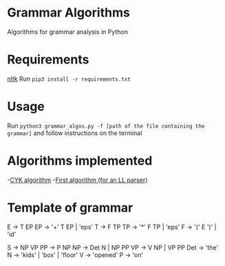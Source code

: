 # Grammar Algorithms
Algorithms for grammar analysis in Python

# Requirements
[nltk](https://www.nltk.org/)
Run `pip3 install -r requirements.txt`

# Usage
Run `python3 grammar_algos.py -f [path of the file containing the grammar]` and follow instructions on the terminal

# Algorithms implemented
-[CYK algorithm](https://en.wikipedia.org/wiki/CYK_algorithm)
-[First algorithm (for an LL parser)](https://en.wikipedia.org/wiki/LL_parser)

# Template of grammar
E -> T EP
EP -> '+' T EP | 'eps'
T -> F TP
TP -> '*' F TP | 'eps'
F -> '(' E ')' | 'id'


S -> NP VP
PP -> P NP
NP -> Det N | NP PP
VP -> V NP | VP PP
Det -> 'the'
N -> 'kids' | 'box' | 'floor'
V -> 'opened'
P -> 'on'
